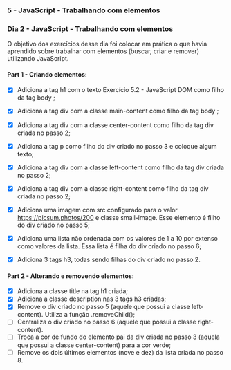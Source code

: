 ### 5 - JavaScript - Trabalhando com elementos
### Dia 2 - JavaScript - Trabalhando com elementos

O objetivo dos exercícios desse dia foi colocar em prática o que havia aprendido sobre trabalhar com elementos (buscar, criar e remover) utilizando JavaScript.

#### Part 1 - Criando elementos:
- [x] Adiciona a tag h1 com o texto Exercício 5.2 - JavaScript DOM como filho da tag body ;
- [x] Adiciona a tag div com a classe main-content como filho da tag body ;
- [x] Adiciona a tag div com a classe center-content como filho da tag div criada no passo 2;
- [x] Adiciona a tag p como filho do div criado no passo 3 e coloque algum texto;
- [x] Adiciona a tag div com a classe left-content como filho da tag div criada no passo 2;
- [x] Adiciona a tag div com a classe right-content como filho da tag div criada no passo 2;
- [x] Adiciona uma imagem com src configurado para o valor https://picsum.photos/200 e classe small-image. Esse elemento é filho do div criado no passo 5;
- [x] Adiciona uma lista não ordenada com os valores de 1 a 10 por extenso como valores da lista. Essa lista é filha do div criado no passo 6;
- [x] Adiciona 3 tags h3, todas sendo filhas do div criado no passo 2.


#### Part 2 - Alterando e removendo elementos:
- [x] Adiciona a classe title na tag h1 criada;
- [x] Adiciona a classe description nas 3 tags h3 criadas;
- [x] Remove o div criado no passo 5 (aquele que possui a classe left-content). Utiliza a função .removeChild();
- [ ] Centraliza o div criado no passo 6 (aquele que possui a classe right-content).
- [ ] Troca a cor de fundo do elemento pai da div criada no passo 3 (aquela que possui a classe center-content) para a cor verde;
- [ ] Remove os dois últimos elementos (nove e dez) da lista criada no passo 8.

